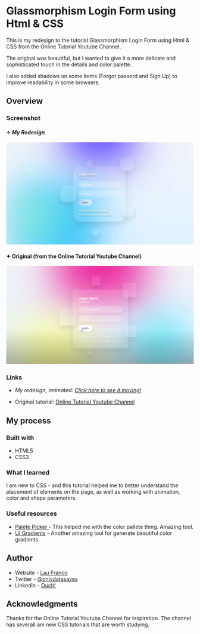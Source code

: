 # Glassmorphism Login Form using Html & CSS 

This is my redesign to the tutorial Glassmorphism Login Form using Html & CSS from the Online Tutorial Youtube Channel. 

The original was beautiful, but I wanted to give it a more delicate and sophisticated touch in the details and color palette. 

I also added shadows on some items (Forgot passord and Sign Up) to improve readability in some browsers.


## Overview


### Screenshot

#### ✧  _My Redesign_

![](./images/my-version-glassmorph.jpg)

#### ✦  Original (from the Online Tutorial Youtube Channel)
![](./images/original-glassmorph.jpg)


### Links
- _My redesign, animated:_ [_Click here to see it moving!_](https://www.youtube.com/watch?v=mW0Z1T8l7sU)

- Original tutorial: [Online Tutorial Youtube Channel](https://www.youtube.com/watch?v=mW0Z1T8l7sU)

## My process

### Built with

- HTML5
- CSS3


### What I learned

I am new to CSS - and this tutorial helped me to better understand the placement of elements on the page, as well as working with animation, color and shape parameters.


### Useful resources

- [Palete Picker ](https://coolors.co) - This helped me with the color pallete thing. Amazing tool.
- [UI Gradients](https://uigradients.com) - Another amazing tool for generate beautiful color gradients. 

## Author

- Website - [Lau Franco](https://clojur.wordpress.com)
- Twitter - [@onlydatasaves](https://twitter.com/onlydatasaves)
- Linkedin - [Ouch!](https://twitter.com/onlydatasaves)

## Acknowledgments

Thanks for the Online Tutorial Youtube Channel for inspiration. The channel has severalI am new  CSS tutorials that are worth studying.